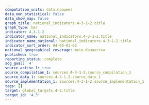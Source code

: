 ```yaml
---
computation_units: data.процент
data_non_statistical: false
data_show_map: false
graph_title: national_indicators.4-3-1-2.title
graph_type: bar
indicator: 4.3.1.2
indicator_name: national_indicators.4-3-1-2.title
indicator_name_national: national_indicators.4-3-1-2.title
indicator_sort_order: 04-03-01-02
national_geographical_coverage: meta.Казахстан
published: true
reporting_status: complete
sdg_goal: '4'
source_active_1: true
source_compilation_1: sources.4-3-1-2.source_compilation_1
source_data_1: sources.4-3-1-2.source_data_1
source_implementation_1: sources.4-3-1-2.source_implementation_1
tags: []
target: global_targets.4-3.title
target_id: '4.3'
---
```

